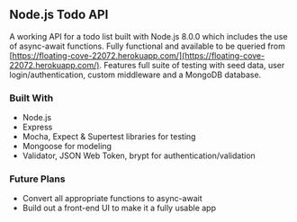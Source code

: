 ## Node.js Todo API

A working API for a todo list built with Node.js 8.0.0 which includes the use of async-await functions. Fully functional and available to be queried from [https://floating-cove-22072.herokuapp.com/](https://floating-cove-22072.herokuapp.com/). Features full suite of testing with seed data, user login/authentication, custom middleware and a MongoDB database.

### Built With

* Node.js
* Express
* Mocha, Expect & Supertest libraries for testing
* Mongoose for modeling
* Validator, JSON Web Token, brypt for authentication/validation

### Future Plans

* Convert all appropriate functions to async-await
* Build out a front-end UI to make it a fully usable app